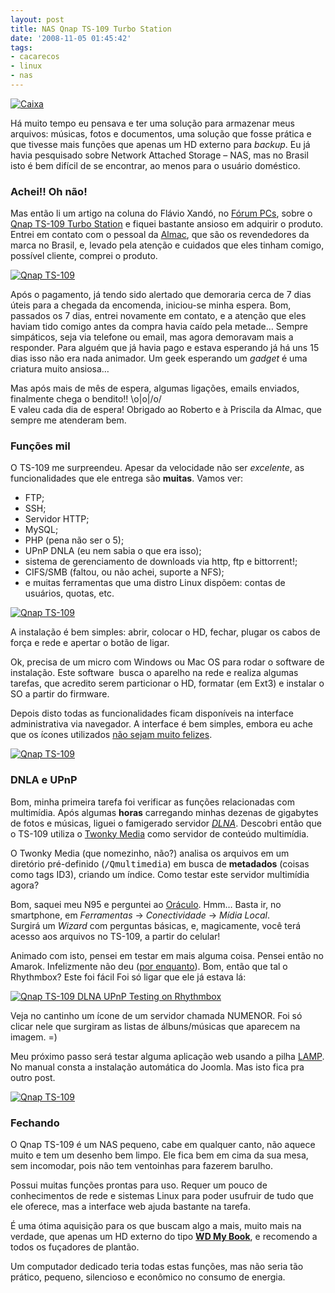```yaml
---
layout: post
title: NAS Qnap TS-109 Turbo Station
date: '2008-11-05 01:45:42'
tags:
- cacarecos
- linux
- nas
---
```



[![](http://farm4.static.flickr.com/3153/3004069264_799c701919_m.jpg "Caixa")](http://www.flickr.com/photos/seiti/3004069264/)

Há muito tempo eu pensava e ter uma solução para armazenar meus arquivos: músicas, fotos e documentos, uma solução que fosse prática e que tivesse mais funções que apenas um HD externo para *backup*. Eu já havia pesquisado sobre Network Attached Storage – NAS, mas no Brasil isto é bem difícil de se encontrar, ao menos para o usuário doméstico.

### Achei!! Oh não!

Mas então li um artigo na coluna do Flávio Xandó, no [Fórum PCs](http://www.forumpcs.com.br/coluna.php?b=242567), sobre o  [Qnap TS-109 Turbo Station](http://www.qnap.com/pro_detail_feature.asp?p_id=78 "Street Fighter II' Turbo Hyper Fighting") e fiquei bastante ansioso em adquirir o produto. Entrei em contato com o pessoal da [Almac](http://www.almac.com.br/), que são os revendedores da marca no Brasil, e, levado pela atenção e cuidados que eles tinham comigo, possível cliente, comprei o produto.

[![](http://farm4.static.flickr.com/3202/3003729345_c5e70d4ab9_m.jpg "Qnap TS-109")](http://www.flickr.com/photos/seiti/3003729345/)

Após o pagamento, já tendo sido alertado que demoraria cerca de 7 dias úteis para a chegada da encomenda, iniciou-se minha espera. Bom, passados os 7 dias, entrei novamente em contato, e a atenção que eles haviam tido comigo antes da compra havia caído pela metade… Sempre simpáticos, seja via telefone ou email, mas agora demoravam mais a responder. Para alguém que já havia pago e estava esperando já há uns 15 dias isso não era nada animador. Um geek esperando um *gadget* é uma criatura muito ansiosa…

Mas após mais de mês de espera, algumas ligações, emails enviados, finalmente chega o bendito!! \o\|o|/o/  
 E valeu cada dia de espera! Obrigado ao Roberto e à Priscila da Almac, que sempre me atenderam bem.

### Funções mil

O TS-109 me surpreendeu. Apesar da velocidade não ser *excelente*, as funcionalidades que ele entrega são **muitas**. Vamos ver:

- FTP;
- SSH;
- Servidor HTTP;
- MySQL;
- PHP (pena não ser o 5);
- UPnP DNLA (eu nem sabia o que era isso);
- sistema de gerenciamento de downloads via http, ftp e bittorrent!;
- CIFS/SMB (faltou, ou não achei, suporte a NFS);
- e muitas ferramentas que uma distro Linux dispõem: contas de usuários, quotas, etc.

[![](http://farm4.static.flickr.com/3136/3004569712_ff8ecb7cfc_m.jpg "Qnap TS-109")](http://www.flickr.com/photos/seiti/3004569712/)

A instalação é bem simples: abrir, colocar o HD, fechar, plugar os cabos de força e rede e apertar o botão de ligar.

Ok, precisa de um micro com Windows ou Mac OS para rodar o software de instalação. Este software  busca o aparelho na rede e realiza algumas tarefas, que acredito serem particionar o HD, formatar (em Ext3) e instalar o SO a partir do firmware.

Depois disto todas as funcionalidades ficam disponíveis na interface administrativa via navegador. A interface é bem simples, embora eu ache que os ícones utilizados [não sejam muito felizes](http://www.cnet.com.au/desktops/storage/0,239029473,339288795,00.htm).

[![](http://farm4.static.flickr.com/3186/3004572268_1fbfeeaac4_m.jpg "Qnap TS-109")](http://www.flickr.com/photos/seiti/3004572268/)

### DNLA e UPnP

Bom, minha primeira tarefa foi verificar as funções relacionadas com multimídia. Após algumas **horas** carregando minhas dezenas de gigabytes de fotos e músicas, liguei o famigerado servidor *[DLNA](http://en.wikipedia.org/wiki/DLNA)*. Descobri então que o TS-109 utiliza o [Twonky Media](http://www.twonkyvision.com/) como servidor de conteúdo multimídia.

O Twonky Media (que nomezinho, não?) analisa os arquivos em um diretório pré-definido (<tt>/Qmultimedia</tt>) em busca de **metadados** (coisas como tags ID3), criando um índice. Como testar este servidor multimídia agora?

Bom, saquei meu N95 e perguntei ao [Oráculo](http://www.fwrnando.com/blog/2008/dlna-on-the-n95/). Hmm… Basta ir, no smartphone, em *Ferramentas* → *Conectividade* → *Mídia Local*.  
 Surgirá um *Wizard* com perguntas básicas, e, magicamente, você terá acesso aos arquivos no TS-109, a partir do celular!

Animado com isto, pensei em testar em mais alguma coisa. Pensei então no Amarok. Infelizmente não deu ([por enquanto](http://mail.kde.org/pipermail/amarok/2008-March/005526.html)). Bom, então que tal o Rhythmbox? Este foi fácil Foi só ligar que ele já estava lá:

[![](http://farm4.static.flickr.com/3197/3004763430_91653d5c4a_m.jpg "Qnap TS-109 DLNA UPnP Testing on Rhythmbox")](http://www.flickr.com/photos/seiti/3004763430/)

Veja no cantinho um ícone de um servidor chamada NUMENOR. Foi só clicar nele que surgiram as listas de álbuns/músicas que aparecem na imagem. =)

Meu próximo passo será testar alguma aplicação web usando a pilha [LAMP](http://pt.wikipedia.org/wiki/LAMP). No manual consta a instalação automática do Joomla. Mas isto fica pra outro post.

[![](http://farm4.static.flickr.com/3003/3004619284_3d9dea7947_m.jpg "Qnap TS-109")](http://www.flickr.com/photos/seiti/3004619284/)

### Fechando

O Qnap TS-109 é um NAS pequeno, cabe em qualquer canto, não aquece muito e tem um desenho bem limpo. Ele fica bem em cima da sua mesa, sem incomodar, pois não tem ventoinhas para fazerem barulho.

Possui muitas funções prontas para uso. Requer um pouco de conhecimentos de rede e sistemas Linux para poder usufruir de tudo que ele oferece, mas a interface web ajuda bastante na tarefa.

É uma ótima aquisição para os que buscam algo a mais, muito mais na verdade, que apenas um HD externo do tipo **[WD My Book](http://www.wdc.com/en/products/index.asp?cat=8)**, e recomendo a todos os fuçadores de plantão.

Um computador dedicado teria todas estas funções, mas não seria tão prático, pequeno, silencioso e econômico no consumo de energia.


